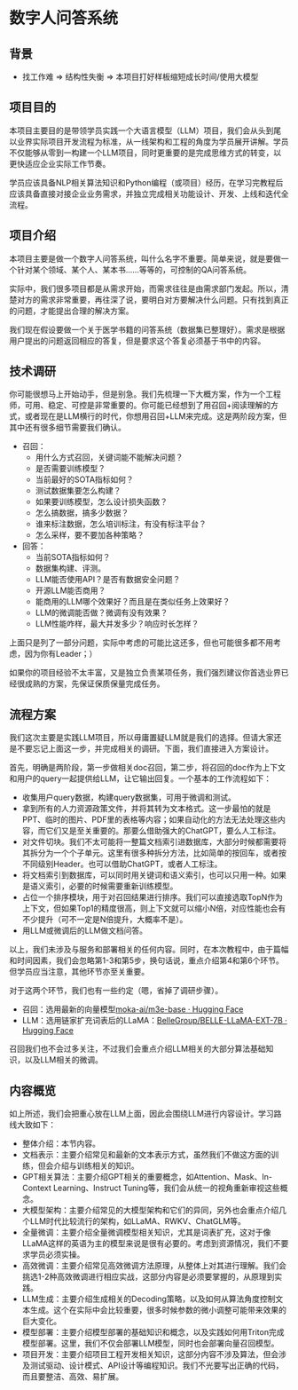 # 数字人问答系统

## 背景

- 找工作难 => 结构性失衡 => 本项目打好样板缩短成长时间/使用大模型

## 项目目的

本项目主要目的是带领学员实践一个大语言模型（LLM）项目，我们会从头到尾以业界实际项目开发流程为标准，从一线架构和工程的角度为学员展开讲解。学员不仅能够从零到一构建一个LLM项目，同时更重要的是完成思维方式的转变，以更快适应企业实际工作节奏。

学员应该具备NLP相关算法知识和Python编程（或项目）经历，在学习完教程后应该具备直接对接企业业务需求，并独立完成相关功能设计、开发、上线和迭代全流程。

## 项目介绍

本项目主要是做一个数字人问答系统，叫什么名字不重要。简单来说，就是要做一个针对某个领域、某个人、某本书……等等的，可控制的QA问答系统。

实际中，我们很多项目都是从需求开始，而需求往往是由需求部门发起。所以，清楚对方的需求非常重要，再往深了说，要明白对方要解决什么问题。只有找到真正的问题，才能提出合理的解决方案。

我们现在假设要做一个关于医学书籍的问答系统（数据集已整理好）。需求是根据用户提出的问题返回相应的答复，但是要求这个答复必须基于书中的内容。

## 技术调研

你可能很想马上开始动手，但是别急。我们先梳理一下大概方案，作为一个工程师，可用、稳定、可控是非常重要的。你可能已经想到了用召回+阅读理解的方式，或者现在是LLM横行的时代，你想用召回+LLM来完成。这是两阶段方案，但其中还有很多细节需要我们确认。

- 召回：
    - 用什么方式召回，关键词能不能解决问题？
    - 是否需要训练模型？
    - 当前最好的SOTA指标如何？
    - 测试数据集要怎么构建？
    - 如果要训练模型，怎么设计损失函数？
    - 怎么搞数据，搞多少数据？
    - 谁来标注数据，怎么培训标注，有没有标注平台？
    - 怎么采样，要不要加各种策略？
- 回答：
    - 当前SOTA指标如何？
    - 数据集构建、评测。
    - LLM能否使用API？是否有数据安全问题？
    - 开源LLM能否商用？
    - 能商用的LLM哪个效果好？而且是在类似任务上效果好？
    - LLM的微调能否做？微调有没有效果？
    - LLM性能咋样，最大并发多少？响应时长怎样？

上面只是列了一部分问题，实际中考虑的可能比这还多，但也可能很多都不用考虑，因为你有Leader；）

如果你的项目经验不太丰富，又是独立负责某项任务，我们强烈建议你首选业界已经很成熟的方案，先保证保质保量完成任务。

## 流程方案

我们这次主要是实践LLM项目，所以毋庸置疑LLM就是我们的选择。但请大家还是不要忘记上面这一步，并完成相关的调研。下面，我们直接进入方案设计。

首先，明确是两阶段，第一步做相关doc召回，第二步，将召回的doc作为上下文和用户的query一起提供给LLM，让它输出回复。一个基本的工作流程如下：

- 收集用户query数据，构建query数据集，可用于微调和测试。
- 拿到所有的人力资源政策文件，并将其转为文本格式。这一步最怕的就是PPT、临时的图片、PDF里的表格等内容；如果自动化的方法无法处理这些内容，而它们又是至关重要的。那要么借助强大的ChatGPT，要么人工标注。
- 对文件切块。我们不太可能将一整篇文档索引进数据库，大部分时候都需要将其拆分为一个个子单元。这里有很多种拆分方法，比如简单的按回车，或者按不同级别Header。也可以借助ChatGPT，或者人工标注。
- 将文档索引到数据库，可以同时用关键词和语义索引，也可以只用一种。如果是语义索引，必要的时候需要重新训练模型。
- 占位一个排序模块，用于对召回结果进行排序。我们可以直接选取TopN作为上下文，但如果Top1的精度很高，则上下文就可以缩小N倍，对应性能也会有不少提升（可不一定是N倍提升，大概率不是）。
- 用LLM或微调后的LLM做文档问答。

以上，我们未涉及与服务和部署相关的任何内容。同时，在本次教程中，由于篇幅和时间因素，我们会忽略第1-3和第5步，换句话说，重点介绍第4和第6个环节。但学员应当注意，其他环节亦至关重要。

对于这两个环节，我们也有一些约定（嗯，省掉了调研步骤）。

- 召回：选用最新的向量模型[moka-ai/m3e-base · Hugging Face](https://huggingface.co/moka-ai/m3e-base)
- LLM：选用链家扩充词表后的LLaMA：[BelleGroup/BELLE-LLaMA-EXT-7B · Hugging Face](https://huggingface.co/BelleGroup/BELLE-LLaMA-EXT-7B)

召回我们也不会过多关注，不过我们会重点介绍LLM相关的大部分算法基础知识，以及LLM相关的微调。

## 内容概览

如上所述，我们会把重心放在LLM上面，因此会围绕LLM进行内容设计。学习路线大致如下：

- 整体介绍：本节内容。
- 文档表示：主要介绍常见和最新的文本表示方式，虽然我们不做这方面的训练，但会介绍与训练相关的知识。
- GPT相关算法：主要介绍GPT相关的重要概念，如Attention、Mask、In-Context Learning、Instruct Tuning等，我们会从统一的视角重新审视这些概念。
- 大模型架构：主要介绍常见的大模型架构和它们的异同，另外也会重点介绍几个LLM时代比较流行的架构，如LLaMA、RWKV、ChatGLM等。
- 全量微调：主要介绍全量微调模型相关知识，尤其是词表扩充，这对于像LLaMA这样的英语为主的模型来说是很有必要的。考虑到资源情况，我们不要求学员必须实操。
- 高效微调：主要介绍常见高效微调方法原理，从整体上对其进行理解。我们会挑选1-2种高效微调进行相应实战，这部分内容是必须要掌握的，从原理到实践。
- LLM生成：主要介绍生成相关的Decoding策略，以及如何从算法角度控制文本生成。这个在实际中会比较重要，很多时候参数的微小调整可能带来效果的巨大变化。
- 模型部署：主要介绍模型部署的基础知识和概念，以及实践如何用Triton完成模型部署。这里，我们不仅会部署LLM模型，同时也会部署向量召回模型。
- 项目开发：主要介绍项目工程开发相关知识，这部分内容不涉及算法，但会涉及测试驱动、设计模式、API设计等编程知识。我们不光要写出正确的代码，而且要整洁、高效、易扩展。